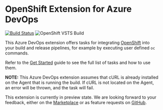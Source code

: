 # OpenShift Extension for Azure DevOps

[![Build Status](https://travis-ci.org/redhat-developer/openshift-vsts.svg?branch=master)](https://travis-ci.org/redhat-developer/openshift-vsts) ![OpenShift VSTS Build](https://github.com/redhat-developer/openshift-vsts/workflows/OpenShift%20VSTS%20CI/badge.svg?branch=master)

This Azure DevOps extension offers tasks for integrating [OpenShift](https://github.com/openshift/origin) into your build and release pipelines, for example by executing user defined `oc` commands.

Refer to the [Get Started](https://github.com/redhat-developer/openshift-vsts/blob/master/docs/getting-started.md) guide to see the full list of tasks and how to use them.

**NOTE:** This Azure DevOps extension assumes that cURL is already installed on the Agent that is running the build. If cURL is not located on the Agent, an error will be thrown, and the task will fail.

This extension is currently in preview state. 
We are looking forward to your feedback, either on the [Marketplace](https://marketplace.visualstudio.com/items?itemName=redhat.openshift-vsts#review-details) or as feature requests on [GitHub](https://github.com/redhat-developer/openshift-vsts/issues).
